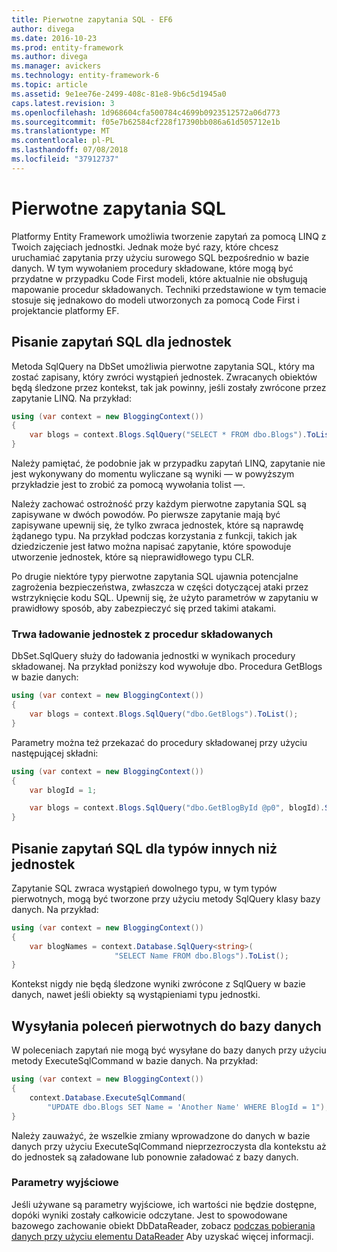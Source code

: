 ```yaml
---
title: Pierwotne zapytania SQL - EF6
author: divega
ms.date: 2016-10-23
ms.prod: entity-framework
ms.author: divega
ms.manager: avickers
ms.technology: entity-framework-6
ms.topic: article
ms.assetid: 9e1ee76e-2499-408c-81e8-9b6c5d1945a0
caps.latest.revision: 3
ms.openlocfilehash: 1d968604cfa500784c4699b0923512572a06d773
ms.sourcegitcommit: f05e7b62584cf228f17390bb086a61d505712e1b
ms.translationtype: MT
ms.contentlocale: pl-PL
ms.lasthandoff: 07/08/2018
ms.locfileid: "37912737"
---
```

# <a name="raw-sql-queries"></a>Pierwotne zapytania SQL
Platformy Entity Framework umożliwia tworzenie zapytań za pomocą LINQ z Twoich zajęciach jednostki. Jednak może być razy, które chcesz uruchamiać zapytania przy użyciu surowego SQL bezpośrednio w bazie danych. W tym wywołaniem procedury składowane, które mogą być przydatne w przypadku Code First modeli, które aktualnie nie obsługują mapowanie procedur składowanych. Techniki przedstawione w tym temacie stosuje się jednakowo do modeli utworzonych za pomocą Code First i projektancie platformy EF.  

## <a name="writing-sql-queries-for-entities"></a>Pisanie zapytań SQL dla jednostek  

Metoda SqlQuery na DbSet umożliwia pierwotne zapytania SQL, który ma zostać zapisany, który zwróci wystąpień jednostek. Zwracanych obiektów będą śledzone przez kontekst, tak jak powinny, jeśli zostały zwrócone przez zapytanie LINQ. Na przykład:  

``` csharp  
using (var context = new BloggingContext())
{
    var blogs = context.Blogs.SqlQuery("SELECT * FROM dbo.Blogs").ToList();
}
```  

Należy pamiętać, że podobnie jak w przypadku zapytań LINQ, zapytanie nie jest wykonywany do momentu wyliczane są wyniki — w powyższym przykładzie jest to zrobić za pomocą wywołania tolist —.  

Należy zachować ostrożność przy każdym pierwotne zapytania SQL są zapisywane w dwóch powodów. Po pierwsze zapytanie mają być zapisywane upewnij się, że tylko zwraca jednostek, które są naprawdę żądanego typu. Na przykład podczas korzystania z funkcji, takich jak dziedziczenie jest łatwo można napisać zapytanie, które spowoduje utworzenie jednostek, które są nieprawidłowego typu CLR.  

Po drugie niektóre typy pierwotne zapytania SQL ujawnia potencjalne zagrożenia bezpieczeństwa, zwłaszcza w części dotyczącej ataki przez wstrzyknięcie kodu SQL. Upewnij się, że użyto parametrów w zapytaniu w prawidłowy sposób, aby zabezpieczyć się przed takimi atakami.  

### <a name="loading-entities-from-stored-procedures"></a>Trwa ładowanie jednostek z procedur składowanych  

DbSet.SqlQuery służy do ładowania jednostki w wynikach procedury składowanej. Na przykład poniższy kod wywołuje dbo. Procedura GetBlogs w bazie danych:  

``` csharp
using (var context = new BloggingContext())
{
    var blogs = context.Blogs.SqlQuery("dbo.GetBlogs").ToList();
}
```  

Parametry można też przekazać do procedury składowanej przy użyciu następującej składni:  

``` csharp
using (var context = new BloggingContext())
{
    var blogId = 1;

    var blogs = context.Blogs.SqlQuery("dbo.GetBlogById @p0", blogId).Single();
}
```  

## <a name="writing-sql-queries-for-non-entity-types"></a>Pisanie zapytań SQL dla typów innych niż jednostek  

Zapytanie SQL zwraca wystąpień dowolnego typu, w tym typów pierwotnych, mogą być tworzone przy użyciu metody SqlQuery klasy bazy danych. Na przykład:  

``` csharp
using (var context = new BloggingContext())
{
    var blogNames = context.Database.SqlQuery<string>(
                       "SELECT Name FROM dbo.Blogs").ToList();
}
```  

Kontekst nigdy nie będą śledzone wyniki zwrócone z SqlQuery w bazie danych, nawet jeśli obiekty są wystąpieniami typu jednostki.  

## <a name="sending-raw-commands-to-the-database"></a>Wysyłania poleceń pierwotnych do bazy danych  

W poleceniach zapytań nie mogą być wysyłane do bazy danych przy użyciu metody ExecuteSqlCommand w bazie danych. Na przykład:  

``` csharp
using (var context = new BloggingContext())
{
    context.Database.ExecuteSqlCommand(
        "UPDATE dbo.Blogs SET Name = 'Another Name' WHERE BlogId = 1");
}
```  

Należy zauważyć, że wszelkie zmiany wprowadzone do danych w bazie danych przy użyciu ExecuteSqlCommand nieprzezroczysta dla kontekstu aż do jednostek są załadowane lub ponownie załadować z bazy danych.  

### <a name="output-parameters"></a>Parametry wyjściowe  

Jeśli używane są parametry wyjściowe, ich wartości nie będzie dostępne, dopóki wyniki zostały całkowicie odczytane. Jest to spowodowane bazowego zachowanie obiekt DbDataReader, zobacz [podczas pobierania danych przy użyciu elementu DataReader](http://go.microsoft.com/fwlink/?LinkID=398589) Aby uzyskać więcej informacji.  
